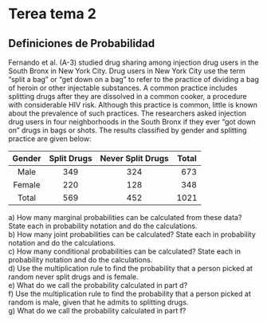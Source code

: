 # Terea tema 2  
## Definiciones de Probabilidad  

Fernando et al. (A-3) studied drug sharing among injection drug users in the South Bronx in New York City. Drug users in New York City use the term 
“split a bag” or “get down on a bag” to refer to the practice of dividing a bag of heroin or other injectable substances. A common practice includes 
splitting drugs after they are dissolved in a common cooker, a procedure with considerable HIV risk. Although this practice is common, little is known 
about the prevalence of such practices. The researchers asked injection drug users in four neighborhoods in the South Bronx if they ever “got down on” 
drugs in bags or shots. The results classified by gender and splitting practice are given below:  

| Gender	| Split Drugs | Never Split Drugs | Total |  
|:-------:|:-----------:|:-----------------:|:-----:|  
| Male	| 349 | 324 | 673 |  
| Female | 220 | 128 | 348 |  
| Total	| 569 | 452 | 1021 |  

a) How many marginal probabilities can be calculated from these data? State each in probability notation and do the calculations.  
b) How many joint probabilities can be calculated? State each in probability notation and do the calculations.  
c) How many conditional probabilities can be calculated? State each in probability notation and do the calculations.  
d) Use the multiplication rule to find the probability that a person picked at random never split drugs and is female.  
e) What do we call the probability calculated in part d?  
f) Use the multiplication rule to find the probability that a person picked at random is male, given that he admits to splitting drugs.  
g) What do we call the probability calculated in part f?  
